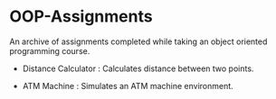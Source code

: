 # OOP-Assignments
An archive of assignments completed while taking an object oriented programming course.

- Distance Calculator : 
  Calculates distance between two points.
  
- ATM Machine :
  Simulates an ATM machine environment.
